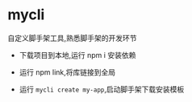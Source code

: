 # mycli

自定义脚手架工具,熟悉脚手架的开发环节

- 下载项目到本地,运行 npm i 安装依赖

- 运行 npm link,将库链接到全局

- 运行 `mycli create my-app`,启动脚手架下载安装模板
